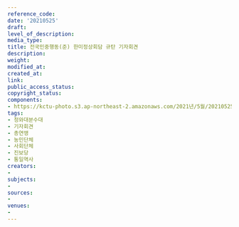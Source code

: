 ```yaml
---
reference_code: 
date: '20210525'
draft: 
level_of_description: 
media_type: 
title: 전국민중행동(준) 한미정상회담 규탄 기자회견
description: 
weight: 
modified_at: 
created_at: 
link: 
public_access_status: 
copyright_status: 
components:
- https://kctu-photo.s3.ap-northeast-2.amazonaws.com/2021년/5월/20210525-전국민중행동(준)+한미정상회담+규탄+기자회견_청와대분수대_기자회견_총연맹_농민단체_사회단체_진보당_통일역사/_1D20564.jpg
tags:
- 청와대분수대
- 기자회견
- 총연맹
- 농민단체
- 사회단체
- 진보당
- 통일역사
creators:
- 
subjects:
- 
sources:
- 
venues:
- 
---
```

